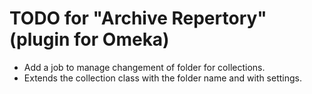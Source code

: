 TODO for "Archive Repertory" (plugin for Omeka)
===============================================

* Add a job to manage changement of folder for collections.
* Extends the collection class with the folder name and with settings.
